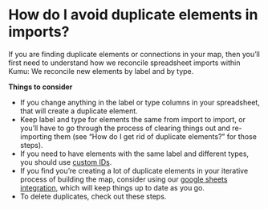 # How do I avoid duplicate elements in imports?

If you are finding duplicate elements or connections in your map, then you’ll first need to understand how we reconcile spreadsheet imports within Kumu: We reconcile new elements by label and by type.

**Things to consider**

* If you change anything in the label or type columns in your spreadsheet, that will create a duplicate element.
* Keep label and type for elements the same from import to import, or you’ll have to go through the process of clearing things out and re-importing them (see “How do I get rid of duplicate elements?” for those steps).
* If you need to have elements with the same label and different types, you should use [custom IDs](http://docs.kumu.io/guides/selector-reference.html#assigned).
* If you find you’re creating a lot of duplicate elements in your iterative process of building the map, consider using our [google sheets integration](http://docs.kumu.io/guides/import.html#integrating-with-google-sheets), which will keep things up to date as you go.
* To delete duplicates, check out these steps.
